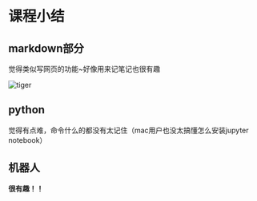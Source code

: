 # 课程小结

## markdown部分

觉得类似写网页的功能~好像用来记笔记也很有趣

![tiger](https://ss0.bdstatic.com/94oJfD_bAAcT8t7mm9GUKT-xh_/timg?image&quality=100&size=b4000_4000&sec=1584089855&di=b2b2073e91ecb6bcc0bf1558eb2636c2&src=http://a0.att.hudong.com/16/12/01300535031999137270128786964.jpg)

## python

觉得有点难，命令什么的都没有太记住（mac用户也没太搞懂怎么安装jupyter notebook）

## 机器人

**很有趣！！**